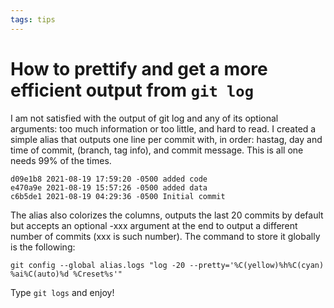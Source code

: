 ```yaml
---
tags: tips
---
```

# How to prettify and get a more efficient output from ```git log```

I am not satisfied with the output of git log and any of its optional arguments: too much information or too little, and hard to read. I created a simple alias that outputs 
one line per commit with, in order: hastag, day and time of commit, (branch, tag info), and commit message. This is all one needs 99% of the times. 

```
d09e1b8 2021-08-19 17:59:20 -0500 added code
e470a9e 2021-08-19 15:57:26 -0500 added data
c6b5de1 2021-08-19 04:29:36 -0500 Initial commit
```

The alias also colorizes the columns, outputs the last 20 commits by default but accepts an optional -xxx argument at the end to output a different number of commits (xxx is such number).
The command to store it globally is the following:

```
git config --global alias.logs "log -20 --pretty='%C(yellow)%h%C(cyan) %ai%C(auto)%d %Creset%s'"
```

Type ```git logs``` and enjoy!
